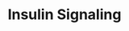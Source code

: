 ---
annotations:
- type: Pathway Ontology
  value: insulin signaling pathway
authors:
- MaintBot
description: Insulin signaling influences energy metabolism as well as growth. The
  presence of insulin signals the fed state, and this signal is passed via the AKT
  branch, which leads to the uptake of glucose from the blood. Other branches of the
  signal cascade lead to cell growth and differentation.
last-edited: 2013-07-08
organisms:
- Pan troglodytes
redirect_from:
- /index.php/Pathway:WP847
- /instance/WP847
schema-jsonld:
- '@context': https://schema.org/
  '@id': https://wikipathways.github.io/pathways/WP847.html
  '@type': Dataset
  creator:
    '@type': Organization
    name: WikiPathways
  description: Insulin signaling influences energy metabolism as well as growth. The
    presence of insulin signals the fed state, and this signal is passed via the AKT
    branch, which leads to the uptake of glucose from the blood. Other branches of
    the signal cascade lead to cell growth and differentation.
  keywords:
  - MAP4K3
  - AKT1
  - MAP3K2
  - SHC3
  - PRKAA2
  - MAP3K5
  - PIK3CB
  - SNAP23
  - IRS1
  - MINK1
  - MAPK14
  - TBC1D4
  - KIF3A
  - GRB2
  - FOXO3
  - MAP2K1
  - XBP1
  - PIK3C2A
  - IRS3
  - MAP2K6
  - PIK3
  - SLC2A4
  - IKBKB
  - RPS6KB2
  - PTPRF
  - TSC2
  - RPS6KA2
  - PIK3R2
  - PIK3CD
  - LOC473846
  - EHD1
  - LOC468536
  - SGK1
  - MAP3K9
  - PRKCI
  - RRAD
  - LOC100613619
  - KIF5B
  - LOC471564
  - ARF6
  - PIK3R3
  - GYS2
  - SRF
  - PIK3CG
  - LOC100616510
  - MAP3K13
  - REG1A
  - GRB14
  - LOC741907
  - SOCS3
  - PTPN11
  - PIK3R1
  - PTEN
  - MAP2K4
  - PFKL
  - MAPK11
  - MYO1C
  - EIF4EBP1
  - LIPE
  - LOC463119
  - GRB10
  - MAP3K11
  - CBLB
  - EGR1
  - IRS2
  - SH2B2
  - RPS6KA6
  - PFKM
  - PIK3CA
  - STXBP4
  - STXBP2
  - GAB1
  - EIF4E
  - MAP2K5
  - MAP4K5
  - RHOQ
  - RHEB
  - MAP4K4
  - SGKL
  - INPPL1
  - MAPK10
  - RAPGEF1
  - PRKCH
  - MAP4K2
  - RPS6KA4
  - MAP3K1
  - GYS1
  - INSR
  - PSCD3
  - GYG1
  - RHOJ
  - MAPK9
  - MAP2K7
  - PTPN1
  - FLOT2
  - FLOT1
  - MAP3K6
  - SGK2
  - MAP3K12
  - SOS2
  - RPS6KB1
  - STXBP1
  - PPP1R3A
  - INPP4A
  - MAP3K10
  - TRIB3
  - VAMP2
  - LOC468286
  - LOC100611792
  - MAPK3
  - CBL
  - PIK3C3
  - CRK
  - MAP2K3
  - IGF1R
  - PRKCA
  - SOCS1
  - MAP3K14
  - RPS6KA1
  - SHC1
  - SOS1
  - MAPK6
  - SORBS1
  - MAPK13
  - MAP3K8
  - LOC747077
  - LOC454062
  - MAPK8
  - PRKCD
  - RPS6KA3
  - TSC1
  - RAB4A
  - STXBP3
  - PDPK1
  - RAF1
  - FRAP1
  - PRKCB
  - CAP1
  - MAPK1
  - ELK1
  - PIK3R4
  - EHD2
  - HRAS
  - SNAP25
  - GSK3A
  - CBLC
  - PIK3C2G
  - MAP4K1
  - PRKCQ
  - ARF1
  - AKT2
  - FOS
  - RAC2
  - FOXO1
  - ENPP1
  - SHC2
  - MAPK7
  - MAP3K7
  - JUN
  - SNX26
  - PRKCZ
  - RPS6KA5
  license: CC0
  name: Insulin Signaling
seo: CreativeWork
title: Insulin Signaling
wpid: WP847
---